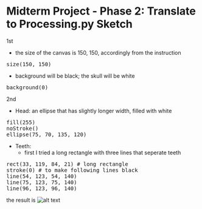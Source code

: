 # Midterm Project - Phase 2: Translate to Processing.py Sketch

1st
- the size of the canvas is 150, 150, accordingly from the instruction
<pre>
size(150, 150)
</pre>
- background will be black; the skull will be white
<pre>
background(0)
</pre>

2nd
- Head: an ellipse that has slightly longer width, filled with white
<pre>
fill(255)
noStroke()
ellipse(75, 70, 135, 120)
</pre>
- Teeth:
    - first I tried a long rectangle with three lines that seperate teeth
<pre>
rect(33, 119, 84, 21) # long rectangle
stroke(0) # to make following lines black
line(54, 123, 54, 140)
line(75, 123, 75, 140)
line(96, 123, 96, 140)
</pre>
the result is
![alt text](C:\D_fake\GitHub\itp\07MidTerm\Phase2)



<pre>

</pre>
